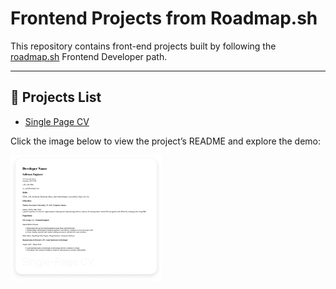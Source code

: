 # Frontend Projects from Roadmap.sh

This repository contains front-end projects built by following the [roadmap.sh](https://roadmap.sh/) Frontend Developer path.

---

## 📁 Projects List
- [Single Page CV](https://roadmap.sh/projects/single-page-cv)






Click the image below to view the project’s README and explore the demo:

<p align="left">
  <a href='Frontend Projects/01-single-page-cv/'>
    <img width="48%" src="./assets/images/single-page-cv.png" alt="single page cv" />
  </a>
